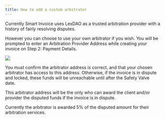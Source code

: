 ```yaml
---
title: How to add a custom arbitrator
---
```


Currently Smart Invoice uses LexDAO as a trusted arbitration provider with a history of fairly resolving disputes.

However you can choose to use your own arbitrator if you wish.  You will be prompted to enter an Arbitration Provider Address while creating your invoice on Step 2: Payment Details.

<img src="/screenshots/smart-invoice-add-custom-arbitrator-1.png" />

You must confirm the arbitrator address is correct, and that your chosen arbitrator has access to this address. Otherwise, if the invoice is in dispute and locked, these funds will be unreachable until after the Safety Valve date.

This arbitrator address will be the only who can award the client and/or provider the disputed funds if the invoice is in dispute.

Currently the arbitrator is awarded 5% of the disputed amount for their arbitration services.  
